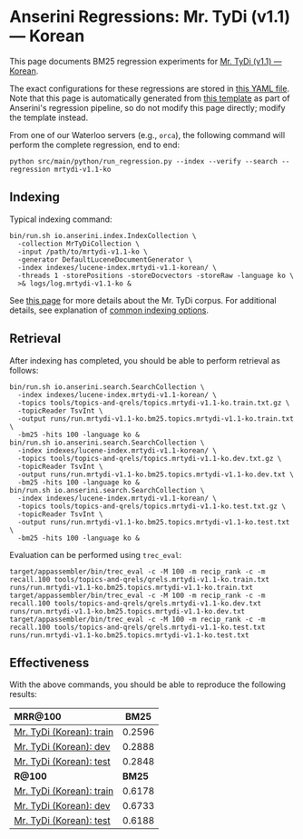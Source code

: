 # Anserini Regressions: Mr. TyDi (v1.1) &mdash; Korean

This page documents BM25 regression experiments for [Mr. TyDi (v1.1) &mdash; Korean](https://github.com/castorini/mr.tydi).

The exact configurations for these regressions are stored in [this YAML file](../../src/main/resources/regression/mrtydi-v1.1-ko.yaml).
Note that this page is automatically generated from [this template](../../src/main/resources/docgen/templates/mrtydi-v1.1-ko.template) as part of Anserini's regression pipeline, so do not modify this page directly; modify the template instead.

From one of our Waterloo servers (e.g., `orca`), the following command will perform the complete regression, end to end:

```
python src/main/python/run_regression.py --index --verify --search --regression mrtydi-v1.1-ko
```

## Indexing

Typical indexing command:

```
bin/run.sh io.anserini.index.IndexCollection \
  -collection MrTyDiCollection \
  -input /path/to/mrtydi-v1.1-ko \
  -generator DefaultLuceneDocumentGenerator \
  -index indexes/lucene-index.mrtydi-v1.1-korean/ \
  -threads 1 -storePositions -storeDocvectors -storeRaw -language ko \
  >& logs/log.mrtydi-v1.1-ko &
```

See [this page](https://github.com/castorini/mr.tydi) for more details about the Mr. TyDi corpus.
For additional details, see explanation of [common indexing options](../../docs/common-indexing-options.md).

## Retrieval

After indexing has completed, you should be able to perform retrieval as follows:

```
bin/run.sh io.anserini.search.SearchCollection \
  -index indexes/lucene-index.mrtydi-v1.1-korean/ \
  -topics tools/topics-and-qrels/topics.mrtydi-v1.1-ko.train.txt.gz \
  -topicReader TsvInt \
  -output runs/run.mrtydi-v1.1-ko.bm25.topics.mrtydi-v1.1-ko.train.txt \
  -bm25 -hits 100 -language ko &
bin/run.sh io.anserini.search.SearchCollection \
  -index indexes/lucene-index.mrtydi-v1.1-korean/ \
  -topics tools/topics-and-qrels/topics.mrtydi-v1.1-ko.dev.txt.gz \
  -topicReader TsvInt \
  -output runs/run.mrtydi-v1.1-ko.bm25.topics.mrtydi-v1.1-ko.dev.txt \
  -bm25 -hits 100 -language ko &
bin/run.sh io.anserini.search.SearchCollection \
  -index indexes/lucene-index.mrtydi-v1.1-korean/ \
  -topics tools/topics-and-qrels/topics.mrtydi-v1.1-ko.test.txt.gz \
  -topicReader TsvInt \
  -output runs/run.mrtydi-v1.1-ko.bm25.topics.mrtydi-v1.1-ko.test.txt \
  -bm25 -hits 100 -language ko &
```

Evaluation can be performed using `trec_eval`:

```
target/appassembler/bin/trec_eval -c -M 100 -m recip_rank -c -m recall.100 tools/topics-and-qrels/qrels.mrtydi-v1.1-ko.train.txt runs/run.mrtydi-v1.1-ko.bm25.topics.mrtydi-v1.1-ko.train.txt
target/appassembler/bin/trec_eval -c -M 100 -m recip_rank -c -m recall.100 tools/topics-and-qrels/qrels.mrtydi-v1.1-ko.dev.txt runs/run.mrtydi-v1.1-ko.bm25.topics.mrtydi-v1.1-ko.dev.txt
target/appassembler/bin/trec_eval -c -M 100 -m recip_rank -c -m recall.100 tools/topics-and-qrels/qrels.mrtydi-v1.1-ko.test.txt runs/run.mrtydi-v1.1-ko.bm25.topics.mrtydi-v1.1-ko.test.txt
```

## Effectiveness

With the above commands, you should be able to reproduce the following results:

| **MRR@100**                                                                                                  | **BM25**  |
|:-------------------------------------------------------------------------------------------------------------|-----------|
| [Mr. TyDi (Korean): train](https://github.com/castorini/mr.tydi)                                             | 0.2596    |
| [Mr. TyDi (Korean): dev](https://github.com/castorini/mr.tydi)                                               | 0.2888    |
| [Mr. TyDi (Korean): test](https://github.com/castorini/mr.tydi)                                              | 0.2848    |
| **R@100**                                                                                                    | **BM25**  |
| [Mr. TyDi (Korean): train](https://github.com/castorini/mr.tydi)                                             | 0.6178    |
| [Mr. TyDi (Korean): dev](https://github.com/castorini/mr.tydi)                                               | 0.6733    |
| [Mr. TyDi (Korean): test](https://github.com/castorini/mr.tydi)                                              | 0.6188    |
